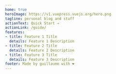 ```yaml
---
home: true
heroImage: https://v1.vuepress.vuejs.org/hero.png
tagline: personal blog and stuff
actionText: Quick Start →
actionLink: /guide/
features:
- title: Feature 1 Title
  details: Feature 1 Description
- title: Feature 2 Title
  details: Feature 2 Description
- title: Feature 3 Title
  details: Feature 3 Description
footer: Made by guillaume with ❤️
---
```

